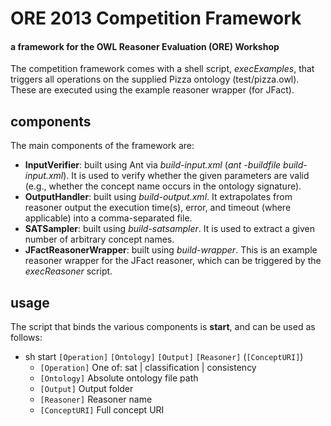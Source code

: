 ORE 2013 Competition Framework
====

#### a framework for the OWL Reasoner Evaluation (ORE) Workshop ####

The competition framework comes with a shell script, *execExamples*, that triggers all operations on the supplied Pizza ontology (test/pizza.owl). These are executed using the example reasoner wrapper (for JFact).

components
--------------------
The main components of the framework are:

* **InputVerifier**: built using Ant via *build-input.xml* (*ant -buildfile build-input.xml*). It is used to verify whether the given parameters are valid (e.g., whether the concept name occurs in the ontology signature).
* **OutputHandler**: built using *build-output.xml*. It extrapolates from reasoner output the execution time(s), error, and timeout (where applicable) into a comma-separated file.
* **SATSampler**: built using *build-satsampler*. It is used to extract a given number of arbitrary concept names.
* **JFactReasonerWrapper**: built using *build-wrapper*. This is an example reasoner wrapper for the JFact reasoner, which can be triggered by the *execReasoner* script.

usage
--------------------
The script that binds the various components is **start**, and can be used as follows:

* sh start `[Operation]` `[Ontology]` `[Output]` `[Reasoner]` (`[ConceptURI]`)
    * `[Operation]`		One of: sat | classification | consistency
    * `[Ontology]`		Absolute ontology file path
    * `[Output]`		Output folder
    * `[Reasoner]`		Reasoner name
    * `[ConceptURI]`		Full concept URI